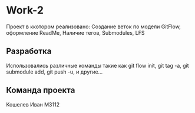 # Work-2
Проект в ккотором реализовано: Создание веток по модели GitFlow, оформление ReadMe, Наличие тегов, Submodules, LFS
## Разработка
Использовались различные команды такие как git flow init, git tag -a, git submodule add, git push -u, и другие...
## Команда проекта
Кошелев Иван M3112

